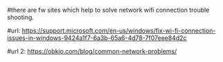 #there are fw sites which help to solve network wifi connection  trouble shooting.


#url: https://support.microsoft.com/en-us/windows/fix-wi-fi-connection-issues-in-windows-9424a1f7-6a3b-65a6-4d78-7f07eee84d2c


#url 2:   https://obkio.com/blog/common-network-problems/
